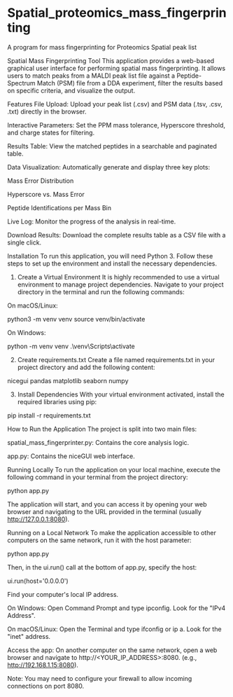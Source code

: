 # Spatial_proteomics_mass_fingerprinting
A program for mass fingerprinting for Proteomics Spatial peak list

Spatial Mass Fingerprinting Tool
This application provides a web-based graphical user interface for performing spatial mass fingerprinting. It allows users to match peaks from a MALDI peak list file against a Peptide-Spectrum Match (PSM) file from a DDA experiment, filter the results based on specific criteria, and visualize the output.

Features
File Upload: Upload your peak list (.csv) and PSM data (.tsv, .csv, .txt) directly in the browser.

Interactive Parameters: Set the PPM mass tolerance, Hyperscore threshold, and charge states for filtering.

Results Table: View the matched peptides in a searchable and paginated table.

Data Visualization: Automatically generate and display three key plots:

Mass Error Distribution

Hyperscore vs. Mass Error

Peptide Identifications per Mass Bin

Live Log: Monitor the progress of the analysis in real-time.

Download Results: Download the complete results table as a CSV file with a single click.

Installation
To run this application, you will need Python 3. Follow these steps to set up the environment and install the necessary dependencies.

1. Create a Virtual Environment
It is highly recommended to use a virtual environment to manage project dependencies. Navigate to your project directory in the terminal and run the following commands:

On macOS/Linux:

python3 -m venv venv
source venv/bin/activate

On Windows:

python -m venv venv
.\venv\Scripts\activate

2. Create requirements.txt
Create a file named requirements.txt in your project directory and add the following content:

nicegui
pandas
matplotlib
seaborn
numpy

3. Install Dependencies
With your virtual environment activated, install the required libraries using pip:

pip install -r requirements.txt

How to Run the Application
The project is split into two main files:

spatial_mass_fingerprinter.py: Contains the core analysis logic.

app.py: Contains the niceGUI web interface.

Running Locally
To run the application on your local machine, execute the following command in your terminal from the project directory:

python app.py

The application will start, and you can access it by opening your web browser and navigating to the URL provided in the terminal (usually http://127.0.0.1:8080).

Running on a Local Network
To make the application accessible to other computers on the same network, run it with the host parameter:

python app.py

Then, in the ui.run() call at the bottom of app.py, specify the host:

ui.run(host='0.0.0.0')

Find your computer's local IP address.

On Windows: Open Command Prompt and type ipconfig. Look for the "IPv4 Address".

On macOS/Linux: Open the Terminal and type ifconfig or ip a. Look for the "inet" address.

Access the app: On another computer on the same network, open a web browser and navigate to http://<YOUR_IP_ADDRESS>:8080. (e.g., http://192.168.1.15:8080).

Note: You may need to configure your firewall to allow incoming connections on port 8080.